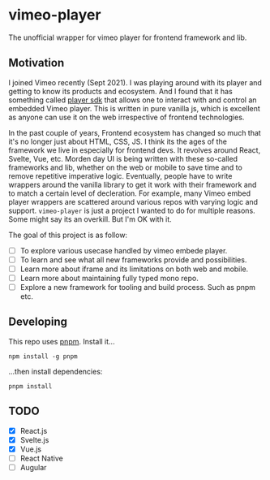 # vimeo-player

The unofficial wrapper for vimeo player for frontend framework and lib.

## Motivation

I joined Vimeo recently (Sept 2021). I was playing around with its player and getting to know its products and ecosystem. And I found that it has something called [player sdk](https://github.com/vimeo/player.js) that allows one to interact with and control an embedded Vimeo player.
This is written in pure vanilla js, which is excellent as anyone can use it on the web irrespective of frontend technologies.

In the past couple of years, Frontend ecosystem has changed so much that it's no longer just about HTML, CSS, JS. I think its the ages of the framework we live in especially for frontend devs. It revolves around React, Svelte, Vue, etc. Morden day UI is being written with these so-called frameworks and lib, whether on the web or mobile to save time and to remove repetitive imperative logic. Eventually, people have to write wrappers around the vanilla library to get it work with their framework and to match a certain level of decleration. For example, many Vimeo embed player wrappers are scattered around various repos with varying logic and support. `vimeo-player` is just a project I wanted to do for multiple reasons. Some might say its an overkill. But I'm OK with it.

The goal of this project is as follow:

- [ ] To explore various usecase handled by vimeo embede player.
- [ ] To learn and see what all new frameworks provide and possibilities.
- [ ] Learn more about iframe and its limitations on both web and mobile.
- [ ] Learn more about maintaining fully typed mono repo.
- [ ] Explore a new framework for tooling and build process. Such as pnpm etc.

## Developing

This repo uses [pnpm](https://pnpm.io/). Install it...

```
npm install -g pnpm
```

...then install dependencies:

```
pnpm install
```

## TODO

- [x] React.js
- [x] Svelte.js
- [x] Vue.js
- [ ] React Native
- [ ] Augular

